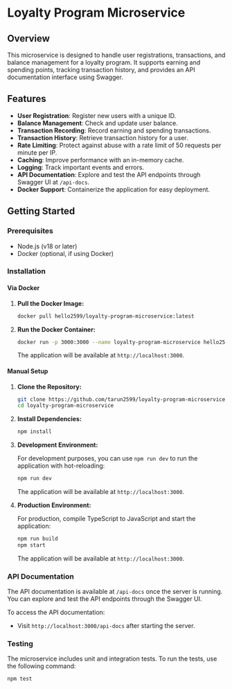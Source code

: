 # Loyalty Program Microservice

## Overview

This microservice is designed to handle user registrations, transactions, and balance management for a loyalty program. It supports earning and spending points, tracking transaction history, and provides an API documentation interface using Swagger.

## Features

- **User Registration**: Register new users with a unique ID.
- **Balance Management**: Check and update user balance.
- **Transaction Recording**: Record earning and spending transactions.
- **Transaction History**: Retrieve transaction history for a user.
- **Rate Limiting**: Protect against abuse with a rate limit of 50 requests per minute per IP.
- **Caching**: Improve performance with an in-memory cache.
- **Logging**: Track important events and errors.
- **API Documentation**: Explore and test the API endpoints through Swagger UI at `/api-docs`.
- **Docker Support**: Containerize the application for easy deployment.

## Getting Started

### Prerequisites

- Node.js (v18 or later)
- Docker (optional, if using Docker)

### Installation

#### Via Docker

1. **Pull the Docker Image:**

    ```bash
    docker pull hello2599/loyalty-program-microservice:latest
    ```

2. **Run the Docker Container:**

    ```bash
    docker run -p 3000:3000 --name loyalty-program-microservice hello2599/loyalty-program-microservice:latest
    ```

    The application will be available at `http://localhost:3000`.

#### Manual Setup

1. **Clone the Repository:**

    ```bash
    git clone https://github.com/tarun2599/loyalty-program-microservice.git
    cd loyalty-program-microservice
    ```

2. **Install Dependencies:**

    ```bash
    npm install
    ```

3. **Development Environment:**

    For development purposes, you can use `npm run dev` to run the application with hot-reloading:

    ```bash
    npm run dev
    ```

    The application will be available at `http://localhost:3000`.

4. **Production Environment:**

    For production, compile TypeScript to JavaScript and start the application:

    ```bash
    npm run build
    npm start
    ```

    The application will be available at `http://localhost:3000`.

### API Documentation

The API documentation is available at `/api-docs` once the server is running. You can explore and test the API endpoints through the Swagger UI.

To access the API documentation:

- Visit `http://localhost:3000/api-docs` after starting the server.

### Testing

The microservice includes unit and integration tests. To run the tests, use the following command:

```bash
npm test
